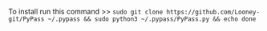 To install run this command >> `sudo git clone https://github.com/Looney-git/PyPass ~/.pypass && sudo python3 ~/.pypass/PyPass.py && echo done`
